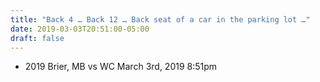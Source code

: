 ```yaml
---
title: "Back 4 … Back 12 … Back seat of a car in the parking lot …"
date: 2019-03-03T20:51:00-05:00
draft: false
---
```

- 2019 Brier, MB vs WC March 3rd, 2019 8:51pm